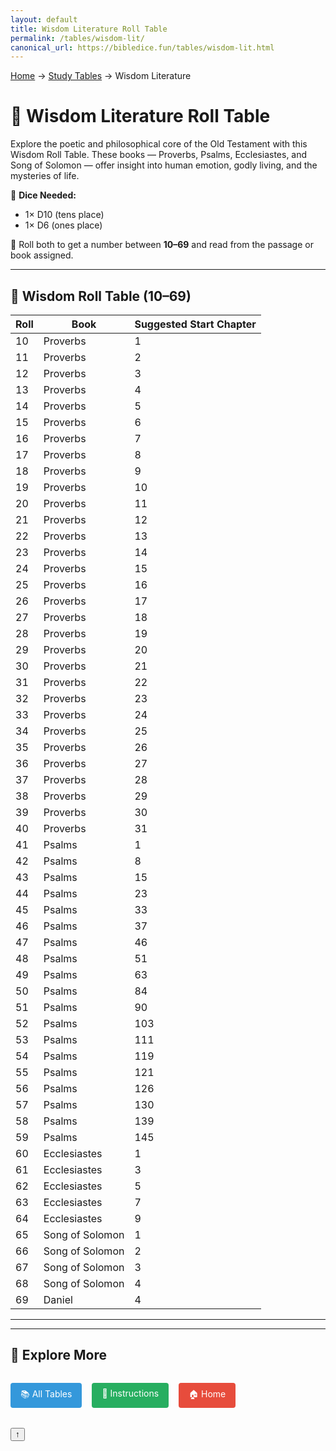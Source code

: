 ```yaml
---
layout: default
title: Wisdom Literature Roll Table
permalink: /tables/wisdom-lit/
canonical_url: https://bibledice.fun/tables/wisdom-lit.html
---
```


<nav class="breadcrumb">
    <a href="/">Home</a>
    <span class="breadcrumb-separator">→</span>
    <a href="/tables/">Study Tables</a>
    <span class="breadcrumb-separator">→</span>
    <span>Wisdom Literature</span>
</nav>

# 🧠 Wisdom Literature Roll Table

Explore the poetic and philosophical core of the Old Testament with this Wisdom Roll Table. These books — Proverbs, Psalms, Ecclesiastes, and Song of Solomon — offer insight into human emotion, godly living, and the mysteries of life.

🎲 **Dice Needed:**
- 1× D10 (tens place)
- 1× D6 (ones place)

📏 Roll both to get a number between **10–69** and read from the passage or book assigned.

---

## 🎲 Wisdom Roll Table (10–69)

| Roll | Book            | Suggested Start Chapter |
|------|------------------|--------------------------|
| 10   | Proverbs         | 1                        |
| 11   | Proverbs         | 2                        |
| 12   | Proverbs         | 3                        |
| 13   | Proverbs         | 4                        |
| 14   | Proverbs         | 5                        |
| 15   | Proverbs         | 6                        |
| 16   | Proverbs         | 7                        |
| 17   | Proverbs         | 8                        |
| 18   | Proverbs         | 9                        |
| 19   | Proverbs         | 10                       |
| 20   | Proverbs         | 11                       |
| 21   | Proverbs         | 12                       |
| 22   | Proverbs         | 13                       |
| 23   | Proverbs         | 14                       |
| 24   | Proverbs         | 15                       |
| 25   | Proverbs         | 16                       |
| 26   | Proverbs         | 17                       |
| 27   | Proverbs         | 18                       |
| 28   | Proverbs         | 19                       |
| 29   | Proverbs         | 20                       |
| 30   | Proverbs         | 21                       |
| 31   | Proverbs         | 22                       |
| 32   | Proverbs         | 23                       |
| 33   | Proverbs         | 24                       |
| 34   | Proverbs         | 25                       |
| 35   | Proverbs         | 26                       |
| 36   | Proverbs         | 27                       |
| 37   | Proverbs         | 28                       |
| 38   | Proverbs         | 29                       |
| 39   | Proverbs         | 30                       |
| 40   | Proverbs         | 31                       |
| 41   | Psalms           | 1                        |
| 42   | Psalms           | 8                        |
| 43   | Psalms           | 15                       |
| 44   | Psalms           | 23                       |
| 45   | Psalms           | 33                       |
| 46   | Psalms           | 37                       |
| 47   | Psalms           | 46                       |
| 48   | Psalms           | 51                       |
| 49   | Psalms           | 63                       |
| 50   | Psalms           | 84                       |
| 51   | Psalms           | 90                       |
| 52   | Psalms           | 103                      |
| 53   | Psalms           | 111                      |
| 54   | Psalms           | 119                      |
| 55   | Psalms           | 121                      |
| 56   | Psalms           | 126                      |
| 57   | Psalms           | 130                      |
| 58   | Psalms           | 139                      |
| 59   | Psalms           | 145                      |
| 60   | Ecclesiastes     | 1                        |
| 61   | Ecclesiastes     | 3                        |
| 62   | Ecclesiastes     | 5                        |
| 63   | Ecclesiastes     | 7                        |
| 64   | Ecclesiastes     | 9                        |
| 65   | Song of Solomon | 1                        |
| 66   | Song of Solomon | 2                        |
| 67   | Song of Solomon | 3                        |
| 68   | Song of Solomon | 4                        |
| 69   | Daniel     | 4     |


---

---

## 🔄 Explore More

<div style="display: flex; gap: 1rem; flex-wrap: wrap; margin: 2rem 0;">
    <a href="/tables/" style="background: #3498db; color: white; padding: 0.5rem 1rem; border-radius: 4px; text-decoration: none;">📚 All Tables</a>
    <a href="/instructions/" style="background: #27ae60; color: white; padding: 0.5rem 1rem; border-radius: 4px; text-decoration: none;">📖 Instructions</a>
    <a href="/" style="background: #e74c3c; color: white; padding: 0.5rem 1rem; border-radius: 4px; text-decoration: none;">🏠 Home</a>
</div>

<button class="back-to-top" onclick="window.scrollTo(0,0)">↑</button>
